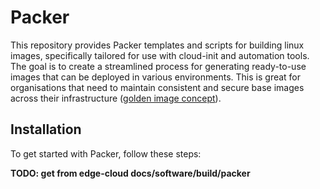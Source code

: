 # Packer 

This repository provides Packer templates and scripts for building linux images, specifically tailored for use with cloud-init and automation tools. The goal is to create a streamlined process for generating ready-to-use images that can be deployed in various environments.
This is great for organisations that need to maintain consistent and secure base images across their infrastructure ([golden image concept](https://www.redhat.com/en/topics/linux/what-is-a-golden-image)).

## Installation

To get started with Packer, follow these steps:

**TODO: get from edge-cloud docs/software/build/packer**